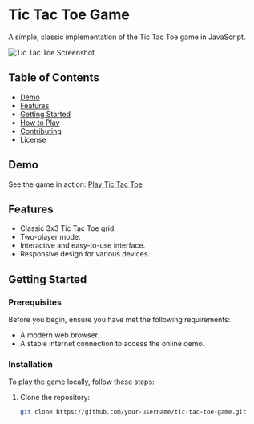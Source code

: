# Tic Tac Toe Game

A simple, classic implementation of the Tic Tac Toe game in JavaScript.

![Tic Tac Toe Screenshot](screenshot.png)

## Table of Contents
- [Demo](#demo)
- [Features](#features)
- [Getting Started](#getting-started)
- [How to Play](#how-to-play)
- [Contributing](#contributing)
- [License](#license)

## Demo

See the game in action: [Play Tic Tac Toe](https://your-game-url.com)

## Features

- Classic 3x3 Tic Tac Toe grid.
- Two-player mode.
- Interactive and easy-to-use interface.
- Responsive design for various devices.

## Getting Started

### Prerequisites

Before you begin, ensure you have met the following requirements:
- A modern web browser.
- A stable internet connection to access the online demo.

### Installation

To play the game locally, follow these steps:

1. Clone the repository:

   ```bash
   git clone https://github.com/your-username/tic-tac-toe-game.git

